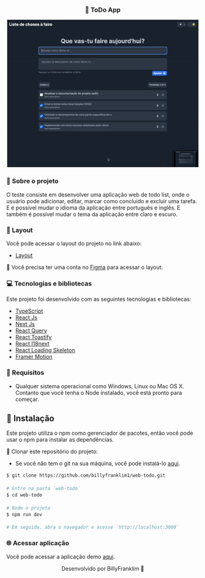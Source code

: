 <p align="center">
  <h3 align="center">📝 ToDo App</h3>
  <div align="center">
      <img src="public/images/preview.gif" width="500px" alt="Preview" />
  </div>
</p>

### 📖 Sobre o projeto

O teste consiste em desenvolver uma aplicação web de todo list, onde o usuário pode adicionar, editar, marcar como concluído e excluir uma tarefa. E é possível mudar o idioma da aplicação entre português e inglês. E também é possível mudar o tema da aplicação entre claro e escuro.

### 🎨 Layout

Você pode acessar o layout do projeto no link abaixo:

- [Layout](https://www.figma.com/file/WtDTc2MRDDfVwWqGyYy0OZ/TODO-APP?type=design&node-id=11%3A250&mode=design&t=9u0Ps6J9D3vLjxYA-1)

🚨 Você precisa ter uma conta no [Figma](https://www.figma.com) para acessar o layout.

### 💻 Tecnologias e bibliotecas

Este projeto foi desenvolvido com as seguintes tecnologias e bibliotecas:

- [TypeScript](https://www.typescriptlang.org/)
- [React Js](https://pt-br.reactjs.org/)
- [Next Js](https://nextjs.org/)
- [React Query](https://react-query.tanstack.com/)
- [React Toastify](https://fkhadra.github.io/react-toastify/introduction)
- [React I18next](https://react.i18next.com/)
- [React Loading Skeleton](https://www.npmjs.com/package/react-loading-skeleton)
- [Framer Motion](https://www.framer.com/motion/)

### 🚧 Requisitos

- Qualquer sistema operacional como Windows, Linux ou Mac OS X. Contanto que você tenha o Node instalado, você está pronto para começar.

## 🧱 Instalação

Este projeto utiliza o npm como gerenciador de pacotes, então você pode usar o npm para instalar as dependências.

🚨 Clonar este repositório do projeto:

- Se você não tem o git na sua máquina, você pode instalá-lo [aqui](https://git-scm.com/downloads).

```bash
$ git clone https://github.com/billyfranklim1/web-todo.git

# Entre na pasta `web-todo`
$ cd web-todo

# Rode o projeto
$ npm run dev

# Em seguida, abra o navegador e acesse `http://localhost:3000`

```

<!-- acessar aplicação demo  -->

### 🌐 Acessar aplicação

Você pode acessar a aplicação demo [aqui](https://web-todo-psi.vercel.app/).

<p align="center">Desenvolvido por BillyFranklim 🚀</p>
